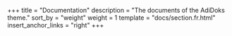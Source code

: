 +++
title = "Documentation"
description = "The documents of the AdiDoks theme."
sort_by = "weight"
weight = 1
template = "docs/section.fr.html"
insert_anchor_links = "right"
+++
